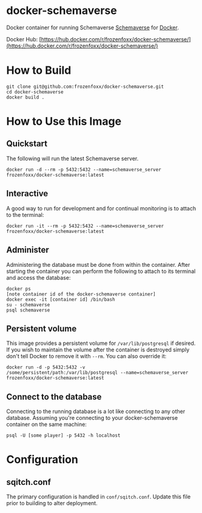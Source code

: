 # docker-schemaverse
Docker container for running Schemaverse
[Schemaverse](https://schemaverse.com/) for [Docker](https://www.docker.com).

Docker Hub: [https://hub.docker.com/r/frozenfoxx/docker-schemaverse/](https://hub.docker.com/r/frozenfoxx/docker-schemaverse/)

# How to Build
```
git clone git@github.com:frozenfoxx/docker-schemaverse.git
cd docker-schemaverse
docker build .
```

# How to Use this Image
## Quickstart
The following will run the latest Schemaverse server.

```
docker run -d --rm -p 5432:5432 --name=schemaverse_server frozenfoxx/docker-schemaverse:latest
```

## Interactive
A good way to run for development and for continual monitoring is to attach to the terminal:

```
docker run -it --rm -p 5432:5432 --name=schemaverse_server frozenfoxx/docker-schemaverse:latest
```

## Administer
Administering the database must be done from within the container. After starting the container you can perform the following to attach to its terminal and access the database:

```
docker ps
[note container id of the docker-schemaverse container]
docker exec -it [container id] /bin/bash
su - schemaverse
psql schemaverse
```

## Persistent volume
This image provides a persistent volume for `/var/lib/postgresql` if desired. If you wish to maintain the volume after the container is destroyed simply don't tell Docker to remove it with `--rm`. You can also override it:

```
docker run -d -p 5432:5432 -v /some/persistent/path:/var/lib/postgresql --name=schemaverse_server frozenfoxx/docker-schemaverse:latest
```

## Connect to the database
Connecting to the running database is a lot like connecting to any other database. Assuming you're connecting to your docker-schemaverse container on the same machine:

```
psql -U [some player] -p 5432 -h localhost
```

# Configuration
## sqitch.conf
The primary configuration is handled in `conf/sqitch.conf`. Update this file prior to building to alter deployment.
